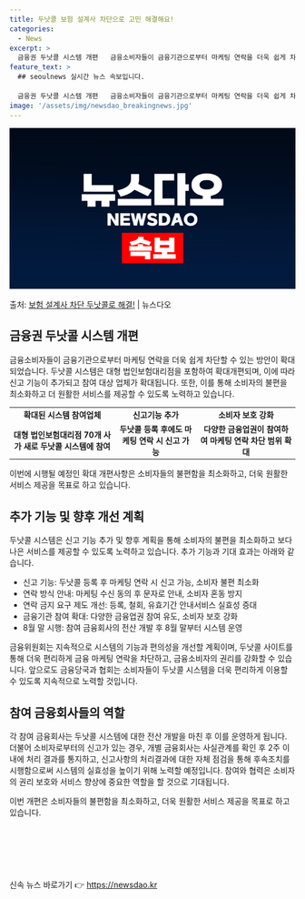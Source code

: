 ```yaml
---
title: 두낫콜 보험 설계사 차단으로 고민 해결해요!
categories:
  - News
excerpt: >
  금융권 두낫콜 시스템 개편   금융소비자들이 금융기관으로부터 마케팅 연락을 더욱 쉽게 차단할 수 있는 방안이…
feature_text: >
  ## seoulnews 실시간 뉴스 속보입니다.

  금융권 두낫콜 시스템 개편   금융소비자들이 금융기관으로부터 마케팅 연락을 더욱 쉽게 차단할 수 있는 방안이…
image: '/assets/img/newsdao_breakingnews.jpg'
---
```


![뉴스다오 속보](/assets/img/newsdao_breakingnews.jpg)

<p>출처: <a href="https://newsdao.kr/4020" rel="dofollow">보험 설계사 차단 두낫콜로 해결!</a> | 뉴스다오</p>

<h2 data-ke-size="size26">금융권 두낫콜 시스템 개편</h2>
<p data-ke-size="size16">금융소비자들이 금융기관으로부터 마케팅 연락을 더욱 쉽게 차단할 수 있는 방안이 확대되었습니다. 두낫콜 시스템은 대형 법인보험대리점을 포함하여 확대개편되며, 이에 따라 신고 기능이 추가되고 참여 대상 업체가 확대됩니다. 또한, 이를 통해 소비자의 불편을 최소화하고 더 원활한 서비스를 제공할 수 있도록 노력하고 있습니다.</p>

<table>
	<tr>
		<td style="text-align: center; height: 17px;"><b>확대된 시스템 참여업체</b></td>
		<td style="text-align: center; height: 17px;"><b>신고기능 추가</b></td>
		<td style="text-align: center; height: 17px;"><b>소비자 보호 강화</b></td>
	</tr>
	<tr>
		<td style="text-align: center; height: 17px;"><b>대형 법인보험대리점 70개 사가 새로 두낫콜 시스템에 참여</b></td>
		<td style="text-align: center; height: 17px;"><b>두낫콜 등록 후에도 마케팅 연락 시 신고 가능</b></td>
		<td style="text-align: center; height: 17px;"><b>다양한 금융업권이 참여하여 마케팅 연락 차단 범위 확대</b></td>
	</tr>
</table>

<p data-ke-size="size16">이번에 시행될 예정인 확대 개편사항은 소비자들의 불편함을 최소화하고, 더욱 원활한 서비스 제공을 목표로 하고 있습니다.</p>

<h2 data-ke-size="size26">추가 기능 및 향후 개선 계획</h2>
<p data-ke-size="size16">두낫콜 시스템은 신고 기능 추가 및 향후 계획을 통해 소비자의 불편을 최소화하고 보다 나은 서비스를 제공할 수 있도록 노력하고 있습니다. 추가 기능과 기대 효과는 아래와 같습니다.</p>

<ul>
	<li>신고 기능: 두낫콜 등록 후 마케팅 연락 시 신고 가능, 소비자 불편 최소화</li>
	<li>연락 방식 안내: 마케팅 수신 동의 후 문자로 안내, 소비자 혼동 방지</li>
	<li>연락 금지 요구 제도 개선: 등록, 철회, 유효기간 안내서비스 실효성 증대</li>
	<li>금융기관 참여 확대: 다양한 금융업권 참여 유도, 소비자 보호 강화</li>
	<li>8월 말 시행: 참여 금융회사의 전산 개발 후 8월 말부터 시스템 운영</li>
</ul>

<p data-ke-size="size16">금융위원회는 지속적으로 시스템의 기능과 편의성을 개선할 계획이며, 두낫콜 사이트를 통해 더욱 편리하게 금융 마케팅 연락을 차단하고, 금융소비자의 권리를 강화할 수 있습니다. 앞으로도 금융당국과 협회는 소비자들이 두낫콜 시스템을 더욱 편리하게 이용할 수 있도록 지속적으로 노력할 것입니다.</p>

<h2 data-ke-size="size26">참여 금융회사들의 역할</h2>
<p data-ke-size="size16">각 참여 금융회사는 두낫콜 시스템에 대한 전산 개발을 마친 후 이를 운영하게 됩니다. 더불어 소비자로부터의 신고가 있는 경우, 개별 금융회사는 사실관계를 확인 후 2주 이내에 처리 결과를 통지하고, 신고사항의 처리결과에 대한 자체 점검을 통해 후속조치를 시행함으로써 시스템의 실효성을 높이기 위해 노력할 예정입니다. 참여와 협력은 소비자의 권리 보호와 서비스 향상에 중요한 역할을 할 것으로 기대됩니다.</p>

<p data-ke-size="size16">이번 개편은 소비자들의 불편함을 최소화하고, 더욱 원활한 서비스 제공을 목표로 하고 있습니다.</p>

<p data-ke-size="size16">&nbsp;</p>
<p data-ke-size="size16">&nbsp;</p>
<p data-ke-size="size16">&nbsp;</p> 

신속 뉴스 바로가기 👉 <a href="https://newsdao.kr" rel="dofollow">https://newsdao.kr</a>


